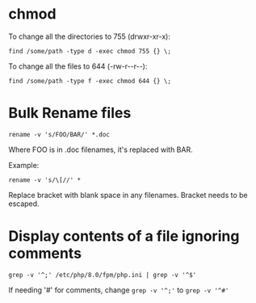 # chmod

To change all the directories to 755 (drwxr-xr-x):

`find /some/path -type d -exec chmod 755 {} \;`

To change all the files to 644 (-rw-r--r--):

`find /some/path -type f -exec chmod 644 {} \;`

# Bulk Rename files

`rename -v 's/FOO/BAR/' *.doc`

Where FOO is in .doc filenames, it's replaced with BAR.

Example:

`rename -v 's/\[//' *`

Replace bracket with blank space in any filenames. Bracket needs to be escaped.

# Display contents of a file ignoring comments

`grep -v '^;' /etc/php/8.0/fpm/php.ini | grep -v '^$'`

If needing '#' for comments, change `grep -v '^;'` to `grep -v '^#'`
